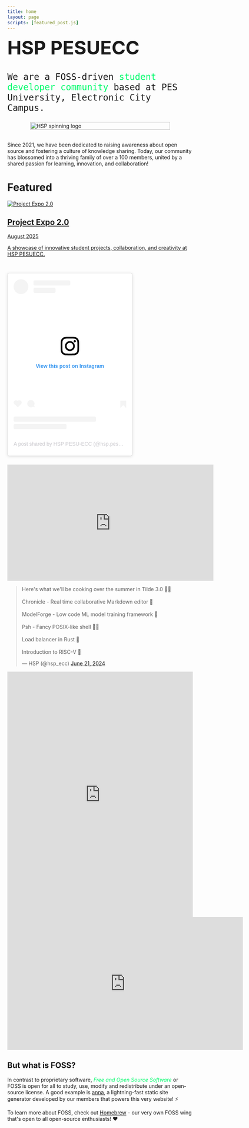 ```yaml
---
title: home
layout: page
scripts: [featured_post.js]
---
```


<h1 style="margin-top: 0.4rem; font-family: Inter; font-size: 3.2rem; font-weight: 700;">HSP PESUECC</h1>

<p style="margin-top: 0.2rem; font-size: 1.5rem; font-weight: 300; font-family: AzeretMono, monospace;"> 
We are a FOSS-driven <span style="color:#00fb6b; font-style:bold;">student
developer community</span> based at PES University, Electronic City Campus. 
</p>

<div id="hsp-spinner" style="display:flex; justify-content:center; align-items:center; margin: 1.25rem 0 2rem;">
  <div style="width: min(380px, 90vw);">
    <object data="/static/images/hsp-spinner.svg" type="image/svg+xml" width="100%" height="100%" aria-label="HSP spinning logo" role="img">
      <img src="/static/images/hsp-spinner.svg" alt="HSP spinning logo" style="width:100%;height:auto;" />
    </object>
  </div>
</div>

Since 2021, we have been dedicated to raising awareness about open source and
fostering a culture of knowledge sharing. Today, our community has blossomed
into a thriving family of over a 100 members, united by a shared passion for
learning, innovation, and collaboration!

# Featured

<div class="home-featured">

<a class="featured-card" href="/announcements/project-expo-2.html">
  <img class="featured-card-image" loading="lazy" src="/static/images/project-expo-2-thumb.jpg" alt="Project Expo 2.0" />
  <h2 class="featured-card-title">Project Expo 2.0</h2>
  <p class="featured-card-date">August 2025</p>
  <p class="featured-card-desc">A showcase of innovative student projects, collaboration, and creativity at HSP PESUECC.</p>
</a>

<a class="featured-card" href="/announcements/fosstalks-2.html">
  <img class="featured-card-image" loading="lazy" src="" />
  <h2 class="featured-card-title"></h2>
  <p class="featured-card-date"></p>
  <p class="featured-card-desc"></p>
</a>

<div style="break-inside: avoid; width: 100%; max-width: 340px; margin-bottom: 1.5rem;">
<blockquote class="instagram-media" data-instgrm-captioned data-instgrm-permalink="https://www.instagram.com/p/DCMTaliysuj/?utm_source=ig_embed&amp;utm_campaign=loading" data-instgrm-version="14" style=" background:#FFF; border:0; border-radius:3px; box-shadow:0 0 1px 0 rgba(0,0,0,0.5),0 1px 10px 0 rgba(0,0,0,0.15); margin: 1px; max-width:540px; min-width:326px; padding:0; width:99.375%; width:-webkit-calc(100% - 2px); width:calc(100% - 2px);"><div style="padding:16px;"> <a href="https://www.instagram.com/p/DCMTaliysuj/?utm_source=ig_embed&amp;utm_campaign=loading" style=" background:#FFFFFF; line-height:0; padding:0 0; text-align:center; text-decoration:none; width:100%;" target="_blank"> <div style=" display: flex; flex-direction: row; align-items: center;"> <div style="background-color: #F4F4F4; border-radius: 50%; flex-grow: 0; height: 40px; margin-right: 14px; width: 40px;"></div> <div style="display: flex; flex-direction: column; flex-grow: 1; justify-content: center;"> <div style=" background-color: #F4F4F4; border-radius: 4px; flex-grow: 0; height: 14px; margin-bottom: 6px; width: 100px;"></div> <div style=" background-color: #F4F4F4; border-radius: 4px; flex-grow: 0; height: 14px; width: 60px;"></div></div></div><div style="padding: 19% 0;"></div> <div style="display:block; height:50px; margin:0 auto 12px; width:50px;"><svg width="50px" height="50px" viewBox="0 0 60 60" version="1.1" xmlns="https://www.w3.org/2000/svg" xmlns:xlink="https://www.w3.org/1999/xlink"><g stroke="none" stroke-width="1" fill="none" fill-rule="evenodd"><g transform="translate(-511.000000, -20.000000)" fill="#000000"><g><path d="M556.869,30.41 C554.814,30.41 553.148,32.076 553.148,34.131 C553.148,36.186 554.814,37.852 556.869,37.852 C558.924,37.852 560.59,36.186 560.59,34.131 C560.59,32.076 558.924,30.41 556.869,30.41 M541,60.657 C535.114,60.657 530.342,55.887 530.342,50 C530.342,44.114 535.114,39.342 541,39.342 C546.887,39.342 551.658,44.114 551.658,50 C551.658,55.887 546.887,60.657 541,60.657 M541,33.886 C532.1,33.886 524.886,41.1 524.886,50 C524.886,58.899 532.1,66.113 541,66.113 C549.9,66.113 557.115,58.899 557.115,50 C557.115,41.1 549.9,33.886 541,33.886 M565.378,62.101 C565.244,65.022 564.756,66.606 564.346,67.663 C563.803,69.06 563.154,70.057 562.106,71.106 C561.058,72.155 560.06,72.803 558.662,73.347 C557.607,73.757 556.021,74.244 553.102,74.378 C549.944,74.521 548.997,74.552 541,74.552 C533.003,74.552 532.056,74.521 528.898,74.378 C525.979,74.244 524.393,73.757 523.338,73.347 C521.94,72.803 520.942,72.155 519.894,71.106 C518.846,70.057 518.197,69.06 517.654,67.663 C517.244,66.606 516.755,65.022 516.623,62.101 C516.479,58.943 516.448,57.996 516.448,50 C516.448,42.003 516.479,41.056 516.623,37.899 C516.755,34.978 517.244,33.391 517.654,32.338 C518.197,30.938 518.846,29.942 519.894,28.894 C520.942,27.846 521.94,27.196 523.338,26.654 C524.393,26.244 525.979,25.756 528.898,25.623 C532.057,25.479 533.004,25.448 541,25.448 C548.997,25.448 549.943,25.479 553.102,25.623 C556.021,25.756 557.607,26.244 558.662,26.654 C560.06,27.196 561.058,27.846 562.106,28.894 C563.154,29.942 563.803,30.938 564.346,32.338 C564.756,33.391 565.244,34.978 565.378,37.899 C565.522,41.056 565.552,42.003 565.552,50 C565.552,57.996 565.522,58.943 565.378,62.101 M570.82,37.631 C570.674,34.438 570.167,32.258 569.425,30.349 C568.659,28.377 567.633,26.702 565.965,25.035 C564.297,23.368 562.623,22.342 560.652,21.575 C558.743,20.834 556.562,20.326 553.369,20.18 C550.169,20.033 549.148,20 541,20 C532.853,20 531.831,20.033 528.631,20.18 C525.438,20.326 523.257,20.834 521.349,21.575 C519.376,22.342 517.703,23.368 516.035,25.035 C514.368,26.702 513.342,28.377 512.574,30.349 C511.834,32.258 511.326,34.438 511.181,37.631 C511.035,40.831 511,41.851 511,50 C511,58.147 511.035,59.17 511.181,62.369 C511.326,65.562 511.834,67.743 512.574,69.651 C513.342,71.625 514.368,73.296 516.035,74.965 C517.703,76.634 519.376,77.658 521.349,78.425 C523.257,79.167 525.438,79.673 528.631,79.82 C531.831,79.965 532.853,80.001 541,80.001 C549.148,80.001 550.169,79.965 553.369,79.82 C556.562,79.673 558.743,79.167 560.652,78.425 C562.623,77.658 564.297,76.634 565.965,74.965 C567.633,73.296 568.659,71.625 569.425,69.651 C570.167,67.743 570.674,65.562 570.82,62.369 C570.966,59.17 571,58.147 571,50 C571,41.851 570.966,40.831 570.82,37.631"></path></g></g></g></svg></div><div style="padding-top: 8px;"> <div style=" color:#3897f0; font-family:Arial,sans-serif; font-size:14px; font-style:normal; font-weight:550; line-height:18px;">View this post on Instagram</div></div><div style="padding: 12.5% 0;"></div> <div style="display: flex; flex-direction: row; margin-bottom: 14px; align-items: center;"><div> <div style="background-color: #F4F4F4; border-radius: 50%; height: 12.5px; width: 12.5px; transform: translateX(0px) translateY(7px);"></div> <div style="background-color: #F4F4F4; height: 12.5px; transform: rotate(-45deg) translateX(3px) translateY(1px); width: 12.5px; flex-grow: 0; margin-right: 14px; margin-left: 2px;"></div> <div style="background-color: #F4F4F4; border-radius: 50%; height: 12.5px; width: 12.5px; transform: translateX(9px) translateY(-18px);"></div></div><div style="margin-left: 8px;"> <div style=" background-color: #F4F4F4; border-radius: 50%; flex-grow: 0; height: 20px; width: 20px;"></div> <div style=" width: 0; height: 0; border-top: 2px solid transparent; border-left: 6px solid #f4f4f4; border-bottom: 2px solid transparent; transform: translateX(16px) translateY(-4px) rotate(30deg)"></div></div><div style="margin-left: auto;"> <div style=" width: 0px; border-top: 8px solid #F4F4F4; border-right: 8px solid transparent; transform: translateY(16px);"></div> <div style=" background-color: #F4F4F4; flex-grow: 0; height: 12px; width: 16px; transform: translateY(-4px);"></div> <div style=" width: 0; height: 0; border-top: 8px solid #F4F4F4; border-left: 8px solid transparent; transform: translateY(-4px) translateX(8px);"></div></div></div> <div style="display: flex; flex-direction: column; flex-grow: 1; justify-content: center; margin-bottom: 24px;"> <div style=" background-color: #F4F4F4; border-radius: 4px; flex-grow: 0; height: 14px; margin-bottom: 6px; width: 224px;"></div> <div style=" background-color: #F4F4F4; border-radius: 4px; flex-grow: 0; height: 14px; width: 144px;"></div></div></a><p style=" color:#c9c8cd; font-family:Arial,sans-serif; font-size:14px; line-height:17px; margin-bottom:0; margin-top:8px; overflow:hidden; padding:8px 0 7px; text-align:center; text-overflow:ellipsis; white-space:nowrap;"><a href="https://www.instagram.com/p/DCMTaliysuj/?utm_source=ig_embed&amp;utm_campaign=loading" style=" color:#c9c8cd; font-family:Arial,sans-serif; font-size:14px; font-style:normal; font-weight:normal; line-height:17px; text-decoration:none;" target="_blank">A post shared by HSP PESU-ECC (@hsp.pesuecc)</a></p></div></blockquote>
</div>
<script async src="//www.instagram.com/embed.js"></script>
<div class="video-container">
<iframe width="560" height="315" src="https://www.youtube.com/embed/rdO_nXb3i3c?si=Cx5jOswj2bZSZUBB" title="YouTube video player" frameborder="0" allow="accelerometer; autoplay; clipboard-write; encrypted-media; gyroscope; picture-in-picture; web-share" referrerpolicy="strict-origin-when-cross-origin" allowfullscreen></iframe>
</div>

<blockquote class="twitter-tweet" data-theme="dark"><p lang="en" dir="ltr">Here&#39;s what we&#39;ll be cooking over the summer in Tilde 3.0 👀🔥<br><br>Chronicle - Real time collaborative Markdown editor 📝<br><br>ModelForge - Low code ML model training framework 🧠<br><br>Psh - Fancy POSIX-like shell 👨‍💻<br><br>Load balancer in Rust 🦀<br><br>Introduction to RISC-V 👾</p>&mdash; HSP (@hsp_ecc) <a href="https://twitter.com/hsp_ecc/status/1804041112434413742?ref_src=twsrc%5Etfw">June 21, 2024</a></blockquote> <script async src="https://platform.twitter.com/widgets.js" charset="utf-8"></script>

<!-- <blockquote class="twitter-tweet"><p lang="en" dir="ltr">fully in-memory join + streaming (select + filter + distinct + select-with-pushdown) iterators ✅<br>(join is not really an iterator at this point)<br>the next step is to make the Row struct completely JSON-based so I can implement projection, and add some form of page-based storage <a href="https://t.co/t8KZwjQBrL">pic.twitter.com/t8KZwjQBrL</a></p>&mdash; Anirudh Rowjee @ rowjee.com (@AnirudhRowjee)<a href="https://twitter.com/AnirudhRowjee/status/1880934001474740628?ref_src=twsrc%5Etfw">January 19, 2025</a></blockquote> <script async src="https://platform.twitter.com/widgets.js" charset="utf-8"></script>

 <iframe src="https://www.linkedin.com/embed/feed/update/urn:li:share:7282422011279122432" height="665" width="100%" frameborder="0" allowfullscreen="" title="Embedded post"></iframe> -->

<iframe src="https://www.linkedin.com/embed/feed/update/urn:li:activity:7278945323375337472" height="665" width="100%" frameborder="0" allowfullscreen="" title="Embedded post"></iframe>

<!-- For Youtube Videos, please wrap the iframe around a div with the calss name video-container-->
<div class="video-container">
<iframe id="ytplayer" type="text/html" width="640" height="360" src="https://www.youtube-nocookie.com/embed/raQrUlURXEc" frameborder="0"></iframe>
</div>

</div>

## But what is FOSS?

In contrast to proprietary software, <span style="color:#00fb6b; font-style:italic;">Free and Open Source Software</span> or FOSS is open for all to study, use, modify and redistribute under an open-source license. A good example is <a href="https://github.com/anna-ssg/anna">anna</a>, a lightning-fast static site generator developed by our members that powers this very website! ⚡

To learn more about FOSS, check out <a href="https://homebrew.hsp-ec.xyz">Homebrew</a> - our very own FOSS wing that's open to all open-source enthusiasts! ♥️

<!--
## Links
-->

<!-- <div class="home-nav">

[Homebrew FOSS by HSP PESUECC](https://homebrew.hsp-ec.xyz/)

[Instagram](https://www.instagram.com/hsp.pesuecc/)

[LinkedIn](https://www.linkedin.com/company/hsp-pesu-ecc/)

[X](https://x.com/hsp_ecc)

[YouTube](https://www.youtube.com/channel/UCtFFsoFIBV0udCCf6ryNFAQ)

</div> -->
